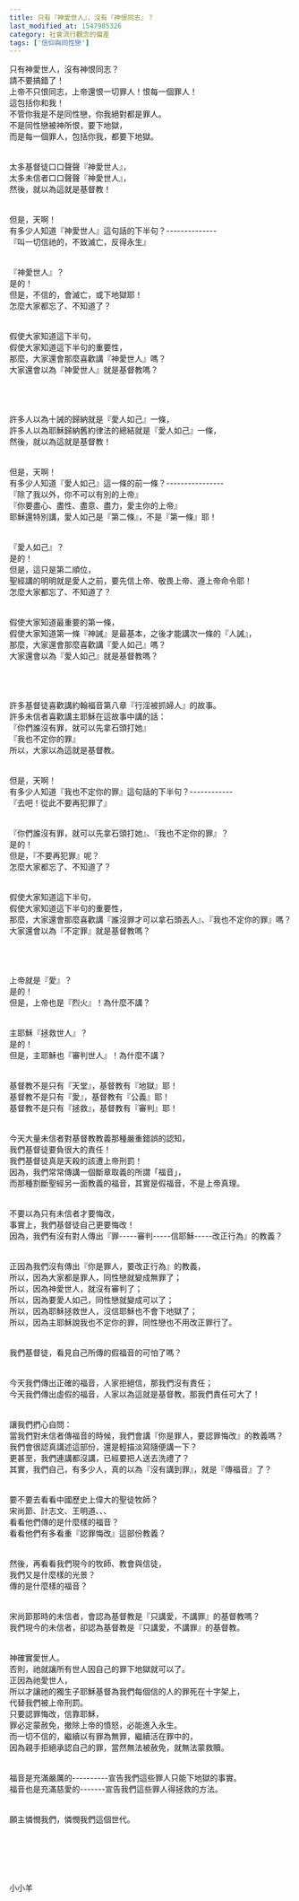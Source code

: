 ```yaml
---
title: 只有『神愛世人』，沒有『神恨同志』？
last_modified_at: 1547985326
category: 社會流行觀念的偏差
tags: ['信仰與同性戀']
---
```


只有神愛世人，沒有神恨同志？<br>請不要搞錯了！<br>上帝不只恨同志，上帝還恨一切罪人！恨每一個罪人！<br>這包括你和我！<br>不管你我是不是同性戀，你我絕對都是罪人。<br>不是同性戀被神所恨，要下地獄，<br>而是每一個罪人，包括你我，都要下地獄。<br><br><br><!--more-->太多基督徒口口聲聲『神愛世人』，<br>太多未信者口口聲聲『神愛世人』，<br>然後，就以為這就是基督教！<br><br><br>但是，天啊！<br>有多少人知道『神愛世人』這句話的下半句？--------------<br>『叫一切信祂的，不致滅亡，反得永生』<br><br><br>『神愛世人』？<br>是的！<br>但是，不信的，會滅亡，或下地獄耶！<br>怎麼大家都忘了、不知道了？<br><br><br>假使大家知道這下半句，<br>假使大家知道這下半句的重要性，<br>那麼，大家還會那麼喜歡講『神愛世人』嗎？<br>大家還會以為『神愛世人』就是基督教嗎？<br><br><br><br><br>許多人以為十誡的歸納就是『愛人如己』一條，<br>許多人以為耶穌歸納舊約律法的總結就是『愛人如己』一條，<br>然後，就以為這就是基督教！<br><br><br>但是，天啊！<br>有多少人知道『愛人如己』這一條的前一條？----------------<br>『除了我以外，你不可以有別的上帝』<br>『你要盡心、盡性、盡意、盡力，愛主你的上帝』<br>耶穌還特別講，愛人如己是『第二條』，不是『第一條』耶！<br><br><br>『愛人如己』？<br>是的！<br>但是，這只是第二順位，<br>聖經講的明明就是愛人之前，要先信上帝、敬畏上帝、遵上帝命令耶！<br>怎麼大家都忘了、不知道了？<br><br><br>假使大家知道最重要的第一條，<br>假使大家知道第一條『神誡』是最基本，之後才能講次一條的『人誡』，<br>那麼，大家還會那麼喜歡講『愛人如己』嗎？<br>大家還會以為『愛人如己』就是基督教嗎？<br><br><br><br><br>許多基督徒喜歡講約翰福音第八章『行淫被抓婦人』的故事。<br>許多未信者喜歡講主耶穌在這故事中講的話：<br>『你們誰沒有罪，就可以先拿石頭打她』<br>『我也不定你的罪』<br>所以，大家以為這就是基督教。<br><br><br>但是，天啊！<br>有多少人知道『我也不定你的罪』這句話的下半句？------------<br>『去吧！從此不要再犯罪了』<br><br><br>『你們誰沒有罪，就可以先拿石頭打她』、『我也不定你的罪』？<br>是的！<br>但是，『不要再犯罪』呢？<br>怎麼大家都忘了、不知道了？<br><br><br>假使大家知道這下半句，<br>假使大家知道這下半句的重要性，<br>那麼，大家還會那麼喜歡講『誰沒罪才可以拿石頭丟人』、『我也不定你的罪』嗎？<br>大家還會以為『不定罪』就是基督教嗎？<br><br><br><br><br>上帝就是『愛』？<br>是的！<br>但是，上帝也是『烈火』！為什麼不講？<br><br><br>主耶穌『拯救世人』？<br>是的！<br>但是，主耶穌也『審判世人』！為什麼不講？<br><br><br>基督教不是只有『天堂』，基督教有『地獄』耶！<br>基督教不是只有『愛』，基督教有『公義』耶！<br>基督教不是只有『拯救』，基督教有『審判』耶！<br><br><br>今天大量未信者對基督教教義那種嚴重錯誤的認知，<br>我們基督徒要負很大的責任！<br>我們基督徒真是天殺的該遭上帝刑罰！<br>因為，我們常常傳講一個斷章取義的所謂「福音」，<br>而那種割斷聖經另一面教義的福音，其實是假福音，不是上帝真理。<br><br><br>不要以為只有未信者才要悔改，<br>事實上，我們基督徒自己更要悔改！<br>因為，我們有沒有對人傳出『罪-----審判-----信耶穌-----改正行為』的教義？<br><br><br>正因為我們沒有傳出『你是罪人，要改正行為』的教義，<br>所以，因為大家都是罪人，同性戀就變成無罪了；<br>所以，因為神愛世人，就沒有審判了；<br>所以，因為要愛人如己，同性戀就變成可以了；<br>所以，因為耶穌拯救世人，沒信耶穌也不會下地獄了；<br>所以，因為主耶穌說我也不定你的罪，同性戀也不用改正罪行了。<br><br><br>我們基督徒，看見自己所傳的假福音的可怕了嗎？<br><br><br>今天我們傳出正確的福音，人家拒絕信，那我們沒有責任；<br>今天我們傳出虛假的福音，人家以為這就是基督教，那我們責任可大了！<br><br><br>讓我們捫心自問：<br>當我們對未信者傳福音的時候，我們會講『你是罪人，要認罪悔改』的教義嗎？<br>我們會很認真講述這部份，還是輕描淡寫隨便講一下？<br>更甚至，我們連講都沒講，已經要把人送去洗禮了？<br>其實，我們自己，有多少人，真的以為『沒有講到罪』，就是『傳福音』了？<br><br><br>要不要去看看中國歷史上偉大的聖徒牧師？<br>宋尚節、計志文、王明道、、、<br>看看他們傳的是什麼樣的福音？<br>看看他們有多看重『認罪悔改』這部份教義？<br><br><br>然後，再看看我們現今的牧師、教會與信徒，<br>我們又是什麼樣的光景？<br>傳的是什麼樣的福音？<br><br><br>宋尚節那時的未信者，會認為基督教是『只講愛，不講罪』的基督教嗎？<br>我們現今的未信者，卻認為基督教是『只講愛，不講罪』的基督教。<br><br><br>神確實愛世人。<br>否則，祂就讓所有世人因自己的罪下地獄就可以了。<br>正因為祂愛世人，<br>所以才讓祂的獨生子耶穌基督為我們每個信的人的罪死在十字架上，<br>代替我們被上帝刑罰。<br>只要認罪悔改，信靠耶穌，<br>罪必定蒙赦免，撤除上帝的憤怒，必能進入永生。<br>而一切不信的，繼續以有罪為無罪，繼續活在罪中的，<br>因為親手拒絕承認自己的罪，當然無法被赦免，就無法蒙救贖。<br><br><br>福音是充滿嚴厲的----------宣告我們這些罪人只能下地獄的事實。<br>福音也是充滿慈愛的-------宣告我們這些罪人得拯救的方法。<br><br><br>願主憐憫我們，憐憫我們這個世代。<br><br><br><br><br><br><br>小小羊<br><br><br>


